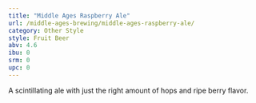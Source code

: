 ```yaml
---
title: "Middle Ages Raspberry Ale"
url: /middle-ages-brewing/middle-ages-raspberry-ale/
category: Other Style
style: Fruit Beer
abv: 4.6
ibu: 0
srm: 0
upc: 0
---
```

A scintillating ale with just the right amount of hops and ripe berry flavor.
